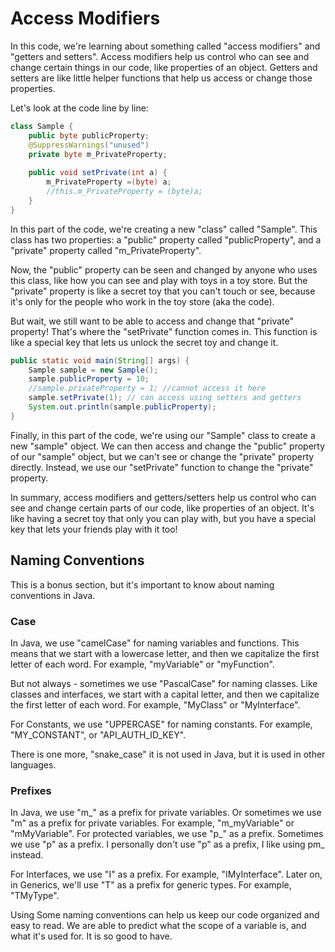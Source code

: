 # Access Modifiers
In this code, we're learning about something called "access modifiers" and "getters and setters". Access modifiers help us control who can see and change certain things in our code, like properties of an object. Getters and setters are like little helper functions that help us access or change those properties.

Let's look at the code line by line:
```java
class Sample {
	public byte publicProperty;
	@SuppressWarnings("unused")
	private byte m_PrivateProperty;
	
	public void setPrivate(int a) {
		m_PrivateProperty =(byte) a;
		//this.m_PrivateProperty = (byte)a;
	}
}
```

In this part of the code, we're creating a new "class" called "Sample". This class has two properties: a "public" property called "publicProperty", and a "private" property called "m_PrivateProperty".

Now, the "public" property can be seen and changed by anyone who uses this class, like how you can see and play with toys in a toy store. But the "private" property is like a secret toy that you can't touch or see, because it's only for the people who work in the toy store (aka the code).

But wait, we still want to be able to access and change that "private" property! That's where the "setPrivate" function comes in. This function is like a special key that lets us unlock the secret toy and change it.

```java
public static void main(String[] args) {
	Sample sample = new Sample();
	sample.publicProperty = 10;
	//sample.privateProperty = 1; //cannot access it here
	sample.setPrivate(1); // can access using setters and getters
	System.out.println(sample.publicProperty);		
}
```
Finally, in this part of the code, we're using our "Sample" class to create a new "sample" object. We can then access and change the "public" property of our "sample" object, but we can't see or change the "private" property directly. Instead, we use our "setPrivate" function to change the "private" property.

In summary, access modifiers and getters/setters help us control who can see and change certain parts of our code, like properties of an object. It's like having a secret toy that only you can play with, but you have a special key that lets your friends play with it too!

## Naming Conventions
This is a bonus section, but it's important to know about naming conventions in Java. 
### Case
In Java, we use "camelCase" for naming variables and functions. 
This means that we start with a lowercase letter, and then we capitalize the first letter of each word. 
For example, "myVariable" or "myFunction".

But not always - sometimes we use "PascalCase" for naming classes. Like classes and interfaces, we start with a capital letter, and then we capitalize the first letter of each word. For example, "MyClass" or "MyInterface".

For Constants, we use "UPPERCASE" for naming constants. For example, "MY_CONSTANT", or "API_AUTH_ID_KEY".

There is one more, "snake_case" it is not used in Java, but it is used in other languages.

### Prefixes
In Java, we use "m_" as a prefix for private variables. Or sometimes we use "m" as a prefix for private variables.
For example, "m_myVariable" or "mMyVariable".
For protected variables, we use "p_" as a prefix. Sometimes we use "p" as a prefix. 
I personally don't use "p" as a prefix, I like using pm_ instead. 

For Interfaces, we use "I" as a prefix. For example, "IMyInterface".
Later on, in Generics, we'll use "T" as a prefix for generic types. For example, "TMyType".

Using Some naming conventions can help us keep our code organized and easy to read. 
We are able to predict what the scope of a variable is, and what it's used for. It is so good to have.